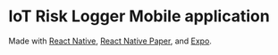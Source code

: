 # IoT Risk Logger Mobile application

Made with [React Native](https://reactnative.dev/), [React Native Paper](https://callstack.github.io/react-native-paper/), and [Expo](https://expo.io/).